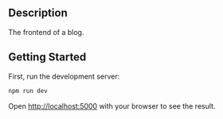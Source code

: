 ## Description

The frontend of a blog.

## Getting Started

First, run the development server:

```bash
npm run dev
```

Open [http://localhost:5000](http://localhost:5000) with your browser to see the result.
